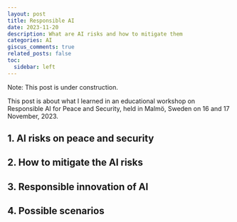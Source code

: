 ```yaml
---
layout: post
title: Responsible AI
date: 2023-11-20
description: What are AI risks and how to mitigate them
categories: AI
giscus_comments: true
related_posts: false
toc:
  sidebar: left
---
```


Note: This post is under construction.

This post is about what I learned in an educational workshop on Responsible AI for Peace and Security, held in Malmö, Sweden on 16 and 17 November, 2023.

## 1. AI risks on peace and security
## 2. How to mitigate the AI risks
## 3. Responsible innovation of AI
## 4. Possible scenarios

